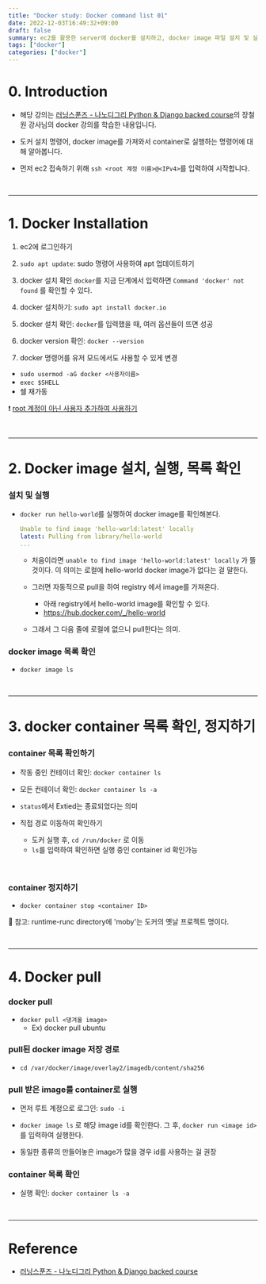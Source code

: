 ```yaml
---
title: "Docker study: Docker command list 01"
date: 2022-12-03T16:49:32+09:00
draft: false
summary: ec2를 활용한 server에 docker를 설치하고, docker image 파일 설치 및 실행 명령어부터 docker의 여러 명렁어를 정리해본다.
tags: ["docker"]
categories: ["docker"]
---
```

# 0. Introduction


- 해당 강의는 [러닝스푼즈 - 나노디그리 Python & Django backed course](https://learningspoons.com/course/detail/django-backend/)의 장철원 강사님의 docker 강의를 학습한 내용입니다.

- 도커 설치 명령어, docker image를 가져와서 container로 실행하는 명령어에 대해 알아봅니다.

- 먼저 ec2 접속하기 위해 `ssh <root 계정 이름>@<IPv4>`를 입력하여 시작합니다.

<br>

---
 
# 1. Docker Installation

1. ec2에 로그인하기  

2. `sudo apt update`: sudo 명령어 사용하여 apt 업데이트하기 

3. docker 설치 확인 `docker`를 지금 단계에서 입력하면 `Command 'docker' not found` 를 확인할 수 있다. 

4. docker 설치하기: `sudo apt install docker.io`

5. docker 설치 확인: `docker`를 입력했을 때, 여러 옵션들이 뜨면 성공

6. docker version 확인: `docker --version`

7. docker 명령어를 유저 모드에서도 사용할 수 있게 변경 
- `sudo usermod -aG docker <사용자이름>`
- `exec $SHELL`
- 쉘 재가동

❗️ [root 계정이 아닌 사용자 추가하여 사용하기](https://losskatsu.github.io/os-kernel/aws-add-user/#aws-%EC%95%84%EB%A7%88%EC%A1%B4-%EB%A6%AC%EB%88%85%EC%8A%A4-%EC%9C%A0%EC%A0%80-%EC%B6%94%EA%B0%80%ED%95%98%EA%B3%A0-password-%EC%A0%91%EC%86%8D-%ED%97%88%EC%9A%A9)

<br>

---
# 2. Docker image 설치, 실행, 목록 확인

### 설치 및 실행 
-  `docker run hello-world`를 실행하여 docker image를 확인해본다. 
    
    ```yml
    Unable to find image 'hello-world:latest' locally
    latest: Pulling from library/hello-world
    ...
    ```
    
    - 처음이라면 `unable to find image 'hello-world:latest' locally` 가 뜰 것이다. 이 의미는 로컬에 hello-world docker image가 없다는 걸 말한다. 

    - 그러면 자동적으로 pull을 하여 registry 에서 image를 가져온다.
        - 아래 registry에서 hello-world image를 확인할 수 있다.
        - https://hub.docker.com/_/hello-world 
    
    - 그래서 그 다음 줄에 로컬에 없으니 pull한다는 의미.


### docker image 목록 확인

- `docker image ls`

<br>

---
# 3. docker container 목록 확인, 정지하기


### container 목록 확인하기
- 작동 중인 컨테이너 확인: `docker container ls` 

- 모든 컨테이너 확인: `docker container ls -a` 

- `status`에서 Extied는 종료되었다는 의미

- 직접 경로 이동하여 확인하기
    - 도커 실행 후, `cd /run/docker` 로 이동
    - `ls`를 입력하여 확인하면 실행 중인 container id 확인가능


<br>

### container 정지하기

- `docker container stop <container ID>`



🔆 참고: runtime-runc directory에 'moby'는 도커의 옛날 프로젝트 명이다.

<br>

---
# 4. Docker pull

### docker pull
- `docker pull <댕겨올 image>`
    - Ex) docker pull ubuntu

### pull된 docker image 저장 경로
- `cd /var/docker/image/overlay2/imagedb/content/sha256`


### pull 받은 image를 container로 실행

- 먼저 루트 계정으로 로그인: `sudo -i`
- `docker image ls` 로 해당 image id를 확인한다. 그 후, `docker run <image id>`를 입력하여 실행한다.

- 동일한 종류의 만들어놓은 image가 많을 경우 id를 사용하는 걸 권장

### container 목록 확인
- 실행 확인: `docker container ls -a` 

<br>

---


# Reference

- [러닝스푼즈 - 나노디그리 Python & Django backed course](https://learningspoons.com/course/detail/django-backend/)